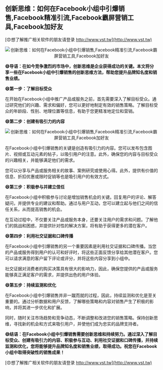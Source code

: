 ## **创新思维：如何在Facebook小组中引爆销售,Facebook精准引流,Facebook霸屏营销工具,Facebook加好友**

[😍想了解推广相关软件的朋友请登录 http://www.vst.tw](http://www.vst.tw)

 <center><img src="https://vst.tw/MP4/tuiguang/png/0.png" alt="创新思维：如何在Facebook小组中引爆销售,Facebook精准引流,Facebook霸屏营销工具,Facebook加好友"></center>

**😄导语：在如今竞争激烈的市场中，创新思维是企业获得成功的关键。本文将分享一些在Facebook小组中引爆销售的创新思维方法，帮助您提升品牌知名度和销售业绩。**

**😄第一步：了解目标受众**

在开始在Facebook小组中推广产品或服务之前，首先需要深入了解目标受众。通过研究他们的兴趣、需求和偏好，您可以更好地制定有效的销售策略。了解目标受众的年龄段、性别、地理位置等信息，有助于您更精准地定位和营销。

**😄第二步：创建有吸引力的内容**

 <center><img src="https://vst.tw/MP4/tuiguang/png/3.png" alt="创新思维：如何在Facebook小组中引爆销售,Facebook精准引流,Facebook霸屏营销工具,Facebook加好友"></center>

在Facebook小组中引爆销售的关键是创造有吸引力的内容。您可以发布包含图片、视频或互动元素的帖子，以吸引用户的注意。此外，确保您的内容与目标受众的兴趣相关，并能够满足他们的需求。

您可以分享与产品或服务相关的故事、案例研究或使用心得。此外，提供有价值的信息、折扣优惠或限时促销等也是吸引用户的有效方式。

**😄第三步：积极参与并建立信任**

在Facebook小组中积极参与讨论是增加销售机会的关键。回复用户的评论、解答疑问，并提供专业的建议和帮助。通过与用户互动，您可以建立起与他们之间的信任关系，从而提高销售的机会。

在互动过程中，不仅要关注产品或服务本身，还要关注用户的需求和问题。了解他们的挑战和困惑，并提供针对性的解决方案，将有助于获得更多的潜在客户。

**😄第四步：利用社交证据和口碑传播**

在Facebook小组中引爆销售的另一个重要因素是利用社交证据和口碑传播。当您的产品或服务得到用户的认可和好评时，将这些正面反馈分享给其他潜在客户。您可以请求满意的客户留下评论或评分，并将这些内容分享到小组中。

社交证据对消费者的购买决策具有很大的影响力，因此，确保您提供的产品或服务能够真正满足客户的需求，并提供出色的用户体验。

**😄第五步：持续监测和优化**

在Facebook小组中引爆销售并非一蹴而就的过程，因此，持续监测和优化是至关重要的。通过分析数据和用户反馈，了解哪些策略和内容对销售产生了积极的影响，并将其进一步优化和扩展。

同时，随时关注市场趋势和竞争动态，不断调整和改进您的销售策略。保持创新思维，寻找新的机会和方式来吸引用户，并使他们成为忠实的品牌支持者。

**😄结语：在Facebook小组中引爆销售需要创新思维和持续努力。通过深入了解目标受众、创建有吸引力的内容、积极参与互动、利用社交证据和口碑传播，并持续监测和优化，您将能够提升品牌知名度和销售业绩，取得成功。祝您在Facebook小组中取得突破性的销售成果！**

[😍想了解推广相关软件的朋友请登录 http://www.vst.tw](http://www.vst.tw)



